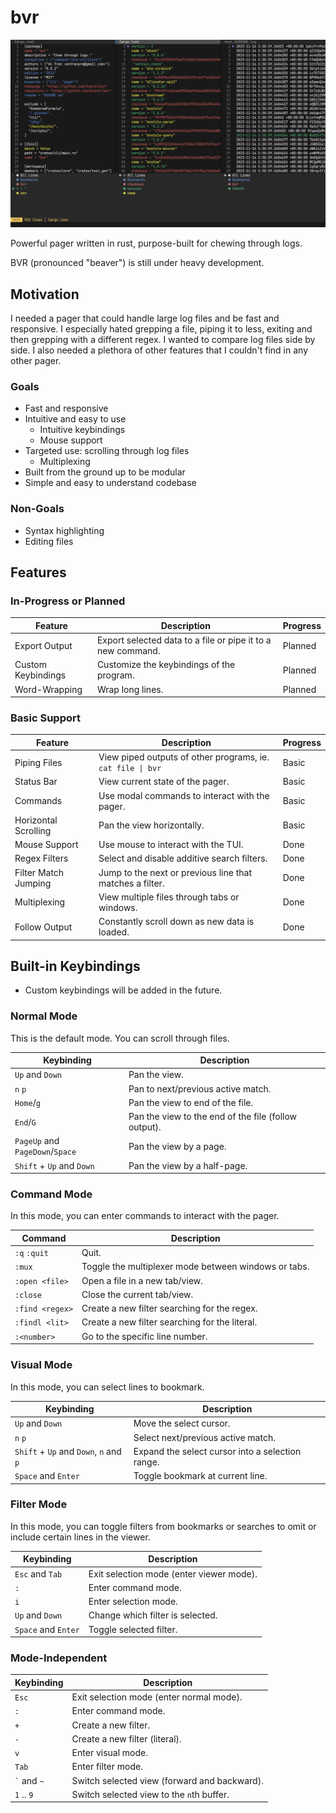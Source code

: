 # bvr

![BVR CLI](assets/simple.png)

Powerful pager written in rust, purpose-built for chewing through logs.

BVR (pronounced "beaver") is still under heavy development.

## Motivation

I needed a pager that could handle large log files and be fast and responsive.
I especially hated grepping a file, piping it to less, exiting and then grepping
with a different regex. I wanted to compare log files side by side. I also needed
a plethora of other features that I couldn't find in any other pager.

### Goals
* Fast and responsive
* Intuitive and easy to use
  * Intuitive keybindings
  * Mouse support
* Targeted use: scrolling through log files
  * Multiplexing
* Built from the ground up to be modular
* Simple and easy to understand codebase

### Non-Goals
* Syntax highlighting
* Editing files

## Features

### In-Progress or Planned
| Feature            | Description                                                 | Progress |
| ------------------ | ----------------------------------------------------------- | -------- |
| Export Output      | Export selected data to a file or pipe it to a new command. | Planned  |
| Custom Keybindings | Customize the keybindings of the program.                   | Planned  |
| Word-Wrapping      | Wrap long lines.                                            | Planned  |

### Basic Support
| Feature              | Description                                                 | Progress |
| -------------------- | ----------------------------------------------------------- | -------- |
| Piping Files         | View piped outputs of other programs, ie. `cat file \| bvr` | Basic    |
| Status Bar           | View current state of the pager.                            | Basic    |
| Commands             | Use modal commands to interact with the pager.              | Basic    |
| Horizontal Scrolling | Pan the view horizontally.                                  | Basic    |
| Mouse Support        | Use mouse to interact with the TUI.                         | Done     |
| Regex Filters        | Select and disable additive search filters.                 | Done     |
| Filter Match Jumping | Jump to the next or previous line that matches a filter.    | Done     |
| Multiplexing         | View multiple files through tabs or windows.                | Done     |
| Follow Output        | Constantly scroll down as new data is loaded.               | Done     |

## Built-in Keybindings
* Custom keybindings will be added in the future.

### Normal Mode
This is the default mode. You can scroll through files.

| Keybinding                      | Description                                          |
| ------------------------------- | ---------------------------------------------------- |
| `Up` and `Down`                 | Pan the view.                                        |
| `n` `p`                         | Pan to next/previous active match.                   |
| `Home`/`g`                      | Pan the view to end of the file.                     |
| `End`/`G`                       | Pan the view to the end of the file (follow output). |
| `PageUp` and `PageDown`/`Space` | Pan the view by a page.                              |
| `Shift` + `Up` and `Down`       | Pan the view by a half-page.                         |

### Command Mode
In this mode, you can enter commands to interact with the pager.

| Command         | Description                                          |
| --------------- | ---------------------------------------------------- |
| `:q` `:quit`    | Quit.                                                |
| `:mux`          | Toggle the multiplexer mode between windows or tabs. |
| `:open <file>`  | Open a file in a new tab/view.                       |
| `:close`        | Close the current tab/view.                          |
| `:find <regex>` | Create a new filter searching for the regex.         |
| `:findl <lit>`  | Create a new filter searching for the literal.       |
| `:<number>`     | Go to the specific line number.                      |

### Visual Mode
In this mode, you can select lines to bookmark.

| Keybinding                             | Description                                      |
| -------------------------------------- | ------------------------------------------------ |
| `Up` and `Down`                        | Move the select cursor.                          |
| `n` `p`                                | Select next/previous active match.               |
| `Shift` + `Up` and `Down`, `n` and `p` | Expand the select cursor into a selection range. |
| `Space` and `Enter`                    | Toggle bookmark at current line.                 |

### Filter Mode
In this mode, you can toggle filters from bookmarks or searches to omit or include certain lines in the viewer.

| Keybinding          | Description                              |
| ------------------- | ---------------------------------------- |
| `Esc` and `Tab`     | Exit selection mode (enter viewer mode). |
| `:`                 | Enter command mode.                      |
| `i`                 | Enter selection mode.                    |
| `Up` and `Down`     | Change which filter is selected.         |
| `Space` and `Enter` | Toggle selected filter.                  |

### Mode-Independent
| Keybinding      | Description                                  |
| --------------- | -------------------------------------------- |
| `Esc`           | Exit selection mode (enter normal mode).     |
| `:`             | Enter command mode.                          |
| `+`             | Create a new filter.                         |
| `-`             | Create a new filter (literal).               |
| `v`             | Enter visual mode.                           |
| `Tab`           | Enter filter mode.                           |
| `` ` `` and `~` | Switch selected view (forward and backward). |
| `1` .. `9`      | Switch selected view to the `n`th buffer.    |

